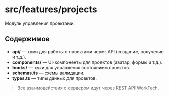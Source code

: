 # src/features/projects

Модуль управления проектами.

## Содержимое
- **api/** — хуки для работы с проектами через API (создание, получение и т.д.).
- **components/** — UI-компоненты для проектов (аватар, формы и т.д.).
- **hooks/** — хуки для управления состоянием проектов.
- **schemas.ts** — схемы валидации.
- **types.ts** — типы данных для проектов.

> Все взаимодействия с сервером идут через REST API WorkTech. 